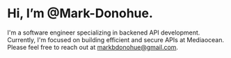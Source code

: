 <h1>Hi, I’m @Mark-Donohue.</h1>

I'm a software engineer specializing in backened API development. Currently, I'm focused on building efficient and secure APIs at Mediaocean. Please feel free to reach out at markbdonohue@gmail.com.
